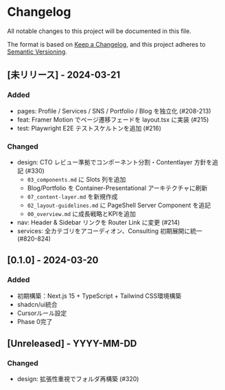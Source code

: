 # Changelog

All notable changes to this project will be documented in this file.

The format is based on [Keep a Changelog](https://keepachangelog.com/en/1.0.0/),
and this project adheres to [Semantic Versioning](https://semver.org/spec/v2.0.0.html).

## [未リリース] - 2024-03-21

### Added
* pages: Profile / Services / SNS / Portfolio / Blog を独立化 (#208-213)
* feat: Framer Motion でページ遷移フェードを layout.tsx に実装 (#215)
* test: Playwright E2E テストスケルトンを追加 (#216)

### Changed
* design: CTO レビュー準拠でコンポーネント分割・Contentlayer 方針を追記 (#330)
  - `03_components.md` に Slots 列を追加
  - Blog/Portfolio を Container-Presentational アーキテクチャに刷新
  - `07_content-layer.md` を新規作成
  - `02_layout-guidelines.md` に PageShell Server Component を追記
  - `00_overview.md` に成長戦略とKPIを追加
* nav: Header & Sidebar リンクを Router Link に変更 (#214)
* services: 全カテゴリをアコーディオン、Consulting 初期展開に統一 (#820-824)

## [0.1.0] - 2024-03-20

### Added
* 初期構築：Next.js 15 + TypeScript + Tailwind CSS環境構築
* shadcn/ui統合
* Cursorルール設定
* Phase 0完了

## [Unreleased] - YYYY-MM-DD

### Changed

-   design: 拡張性重視でフォルダ再構築 (#320) 